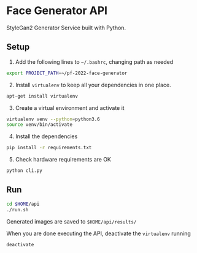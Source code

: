 # Face Generator API

StyleGan2 Generator Service built with Python.

## Setup

1. Add the following lines to `~/.bashrc`, changing path as needed

```bash
export PROJECT_PATH=~/pf-2022-face-generator
```

2. Install `virtualenv` to keep all your dependencies in one place.

```bash
apt-get install virtualenv
```

3. Create a virtual environment and activate it

```bash
virtualenv venv --python=python3.6
source venv/bin/activate
```

4. Install the dependencies

```bash
pip install -r requirements.txt
```

5. Check hardware requirements are OK

```bash
python cli.py
```

## Run

```bash
cd $HOME/api
./run.sh
```

Generated images are saved to `$HOME/api/results/`

When you are done executing the API, deactivate the `virtualenv` running

```bash
deactivate
```
